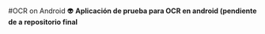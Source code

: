 #OCR on Android 
:alien: **Aplicación de prueba para OCR en android (pendiente de a repositorio final**
